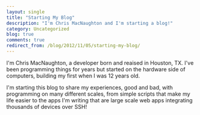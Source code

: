 ```yaml
---
layout: single
title: "Starting My Blog"
description: "I'm Chris MacNaughton and I'm starting a blog!"
category: Uncategorized
blog: true
comments: true
redirect_from: /blog/2012/11/05/starting-my-blog/
---
```


I'm Chris MacNaughton, a developer born and reaised in Houston, TX.  I've been programming things for years but started on the hardware side of computers, building my first when I was 12 years old.

I'm starting this blog to share my experiences, good and bad, with programming on many different scales, from simple scripts that make my life easier to the apps I'm writing that are large scale web apps integrating thousands of devices over SSH!